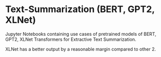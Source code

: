 # Text-Summarization (BERT, GPT2, XLNet)
Jupyter Notebooks containing use cases of pretrained models of BERT, GPT2, XLNet Transformers for Extractive Text Summarization. 

XLNet has a better output by a reasonable margin compared to other 2.